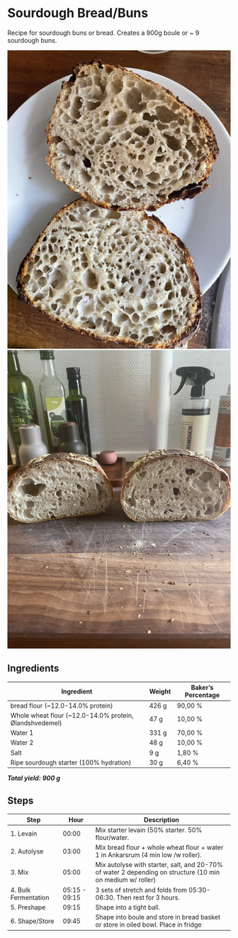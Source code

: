 # Sourdough Bread/Buns

Recipe for sourdough buns or bread. Creates a 900g boule or ~ 9 sourdough buns.

![Buns](assets/F20AD649-045E-4DBE-9763-E745F5028629_1_105_c.jpeg)
![Boule](assets/EBD5D45A-D018-435C-A11E-CE4339B019FA_1_102_o.jpeg)



## Ingredients

| **Ingredient**                                          | **Weight** | **Baker’s Percentage** |
| ------------------------------------------------------- | ---------- | ---------------------- |
| bread flour (~12.0-14.0% protein)                       | 426 g      | 90,00 %                |
| Whole wheat flour (~12.0-14.0% protein, Ølandshvedemel) | 47 g       | 10,00 %                |
| Water 1                                                 | 331 g      | 70,00 %                |
| Water 2                                                 | 48 g       | 10,00 %                |
| Salt                                                    | 9 g        | 1,80 %                 |
| Ripe sourdough starter (100% hydration)                 | 30 g       | 6,40 %                 |

_**Total yield: 900 g**_

## Steps

| **Step**             | **Hour**      | **Description**                                                                    |
| -------------------- | ------------- | ---------------------------------------------------------------------------------- |
| 1. Levain            | 00:00         | Mix starter levain (50% starter. 50% flour/water.                                  |
| 2. Autolyse          | 03:00         | Mix bread flour + whole wheat flour + water 1 in Ankarsrum (4 min low /w roller).  |
| 3. Mix               | 05:00         | Mix autolyse with starter, salt, and 20-70% of water 2 depending on structure (10 min on medium w/ roller)          |
| 4. Bulk Fermentation | 05:15 - 09:15 | 3 sets of stretch and folds from 05:30-06:30. Then rest for 3 hours.               |
| 5. Preshape          | 09:15         | Shape into a tight ball.                                                           |
| 6. Shape/Store       | 09:45         | Shape into boule and store in bread basket or store in oiled bowl. Place in fridge |

